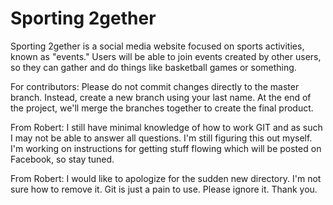 # Sporting 2gether

Sporting 2gether is a social media website focused on sports activities, known as "events." Users will be able to join events created by other users, so they can gather and do things like basketball games or something.

For contributors: Please do not commit changes directly to the master branch. Instead, create a new branch using your last name. At the end of the project, we'll merge the branches together to create the final product.

From Robert: I still have minimal knowledge of how to work GIT and as such I may not be able to answer all questions. I'm still figuring this out myself. I'm working on instructions for getting stuff flowing which will be posted on Facebook, so stay tuned.

From Robert: I would like to apologize for the sudden new directory. I'm not sure how to remove it. Git is just a pain to use. Please ignore it. Thank you.